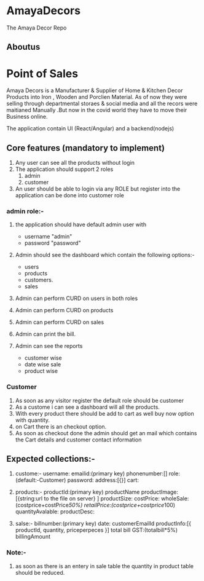 # AmayaDecors
The Amaya Decor Repo


## Aboutus
# Point of Sales

 Amaya Decors is a Manufacturer & Supplier of Home & Kitchen Decor Products into Iron , Wooden and Porclien Material. As of now they were selling through departmental storaes & social media  and all the recors were maitianed Manually .But now in the covid world they have to move their Business online. 

The application contain UI (React/Angular) and a backend(nodejs)

## Core features (mandatory to implement)

1. Any user can see all the products without login
2. The application should support 2 roles 
    1. admin
    2. customer
3. An user should be able to login via any ROLE but register into the application can be done into customer role
### admin role:-
1. the application should have default admin user with 
    - username "admin"
    - password "password"
2. Admin should see the dashboard which contain the following options:-
    - users
    - products 
    - customers.
    - sales

2. Admin can perform CURD on users in both roles
3. Admin can perform CURD on products
4. Admin can perform CURD on sales
5. Admin can print the bill.
6. Admin can see the reports
    - customer wise
    - date wise sale
    - product wise
### Customer
1. As soon as any visitor register the default role should be customer
2. As a custome i can see a dashboard will all the products.
3. With every product there should be add to cart as well buy now option with quantity.
4. on Cart there is an checkout option.
5. As soon as checkout done the admin should get an mail which contains the Cart details and customer contact information

## Expected collections:-
1. custome:-
    username:
    emailid:(primary key)
    phonenumber:[]
    role:(default:-Customer) 
    password:
    address:[{}]
    cart:
    
2. products:-
    productId:(primary key)
    productName
    productImage:[{string:url to the file on server} ]
    productSize:
    costPrice:
    wholeSale:(costprice+costPrice*50%)
    retailPrice:(costprice+costprice*100)
    quantityAvalable:
    productDesc:

3. salse:-
    billnumber:(primary key)
    date:
    customerEmailId
    productInfo:[{
        productId,
        quantity,
        priceperpeces
    }]
    total bill
    GST:(totalbill*5%)
    billingAmount

### Note:-
1. as soon as there is an entery in sale table the quantity in product table should be reduced.
